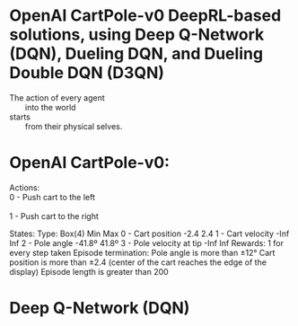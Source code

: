 # OpenAI CartPole-v0 DeepRL-based solutions, using Deep Q-Network (DQN), Dueling DQN, and Dueling Double DQN (D3QN)

The action of every agent <br />
  into the world <br />
starts <br />
  from their physical selves. <br />

# OpenAI CartPole-v0:
Actions: <br />
  0 - Push cart to the left <br />   
  1 - Push cart to the right <br />

States:
  Type: Box(4)                    Min         Max
  0 - Cart position               -2.4        2.4
  1 - Cart velocity               -Inf        Inf
  2 - Pole angle                  -41.8º      41.8º
  3 - Pole velocity at tip        -Inf        Inf
Rewards:
  1 for every step taken
Episode termination:
  Pole angle is more than ±12°
  Cart position is more than ±2.4 (center of the cart reaches the edge of the display)
  Episode length is greater than 200
  
# Deep Q-Network (DQN)
